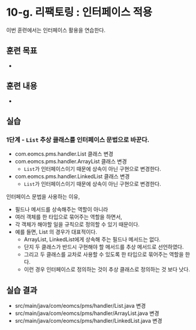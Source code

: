 # 10-g. 리팩토링 : 인터페이스 적용

이번 훈련에서는 인터페이스 활용을 연습한다.

## 훈련 목표
 
- 

## 훈련 내용

- 

## 실습

### 1단계 - `List` 추상 클래스를 인터페이스 문법으로 바꾼다.

- com.eomcs.pms.handler.List 클래스 변경
- com.eomcs.pms.handler.ArrayList 클래스 변경
  - `List`가 인터페이스이기 때문에 상속이 아닌 구현으로 변경한다.
- com.eomcs.pms.handler.LinkedList 클래스 변경
  - `List`가 인터페이스이기 때문에 상속이 아닌 구현으로 변경한다.

인터페이스 문법을 사용하는 이유,
- 필드나 메서드를 상속해주는 역할이 아니라
- 여러 객체를 한 타입으로 묶어주는 역할을 하면서,
- 각 객체가 해야할 일을 규칙으로 정의할 수 있기 때문이다.
- 예를 들면, List 의 경우가 대표적이다.
  - ArrayList, LinkedList에게 상속해 주는 필드나 메서드는 없다.
  - 단지 두 클래스가 반드시 구현해야 할 메서드를 추상 메서드로 선언하였다.
  - 그리고 두 클래스를 교차로 사용할 수 있도록 한 타입으로 묶어주는 역할을 한다.
  - 이런 경우 인터페이스로 정의하는 것이 추상 클래스로 정의하는 것 보다 낫다.

## 실습 결과

- src/main/java/com/eomcs/pms/handler/List.java 변경
- src/main/java/com/eomcs/pms/handler/ArrayList.java 변경
- src/main/java/com/eomcs/pms/handler/LinkedList.java 변경
